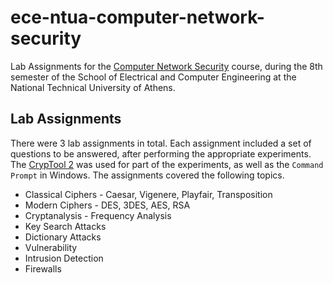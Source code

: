 # ece-ntua-computer-network-security

Lab Assignments for the [Computer Network Security](https://www.ece.ntua.gr/en/undergraduate/courses/3370) course, during the 8th semester of the School of Electrical and Computer Engineering at the National Technical University of Athens.

## Lab Assignments

There were 3 lab assignments in total. Each assignment included a set of questions to be answered, after performing the appropriate experiments. The [CrypTool 2](https://www.cryptool.org/en/ct2/) was used for part of the experiments, as well as the `Command Prompt` in Windows. The assignments covered the following topics.

- Classical Ciphers - Caesar, Vigenere, Playfair, Transposition
- Modern Ciphers - DES, 3DES, AES, RSA
- Cryptanalysis - Frequency Analysis
- Key Search Attacks
- Dictionary Attacks
- Vulnerability
- Intrusion Detection
- Firewalls
